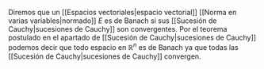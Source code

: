 
Diremos que un [[Espacios vectoriales|espacio vectorial]] [[Norma en varias variables|normado]] $E$ es de Banach si sus [[Sucesión de Cauchy|sucesiones de Cauchy]] son convergentes. Por el teorema postulado en el apartado de [[Sucesión de Cauchy|sucesiones de Cauchy]] podemos decir que todo espacio en $\mathbb{R}^n$ es de Banach ya que todas las [[Sucesión de Cauchy|sucesiones de Cauchy]] convergen.  